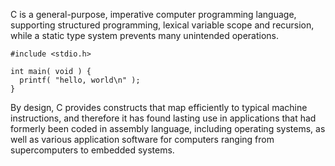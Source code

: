C is a general-purpose, imperative computer programming language, supporting structured programming, lexical variable scope and recursion, while a static type system prevents many unintended operations.

~~~
#include <stdio.h>

int main( void ) {
  printf( "hello, world\n" );
}
~~~

By design,
C provides constructs that map efficiently to typical machine instructions,
and therefore it has found lasting use in applications that had formerly been coded in assembly language,
including operating systems,
as well as various application software for computers ranging from supercomputers to embedded systems.
